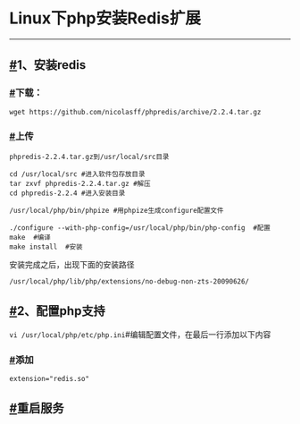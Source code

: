 # Linux下php安装Redis扩展

------



## [#](http://www.liuwq.com/views/linux基础/php安装redis扩展.html#_1、安装redis)1、安装redis

### [#](http://www.liuwq.com/views/linux基础/php安装redis扩展.html#下载：)下载：

```
wget https://github.com/nicolasff/phpredis/archive/2.2.4.tar.gz
```

### [#](http://www.liuwq.com/views/linux基础/php安装redis扩展.html#上传)上传

```shell
phpredis-2.2.4.tar.gz到/usr/local/src目录

cd /usr/local/src #进入软件包存放目录
tar zxvf phpredis-2.2.4.tar.gz #解压
cd phpredis-2.2.4 #进入安装目录

/usr/local/php/bin/phpize #用phpize生成configure配置文件

./configure --with-php-config=/usr/local/php/bin/php-config  #配置
make  #编译
make install  #安装
```

安装完成之后，出现下面的安装路径

```
/usr/local/php/lib/php/extensions/no-debug-non-zts-20090626/
```

## [#](http://www.liuwq.com/views/linux基础/php安装redis扩展.html#_2、配置php支持)2、配置php支持

`vi /usr/local/php/etc/php.ini`#编辑配置文件，在最后一行添加以下内容

### [#](http://www.liuwq.com/views/linux基础/php安装redis扩展.html#添加)添加

```
extension="redis.so"
```

## [#](http://www.liuwq.com/views/linux基础/php安装redis扩展.html#重启服务)重启服务